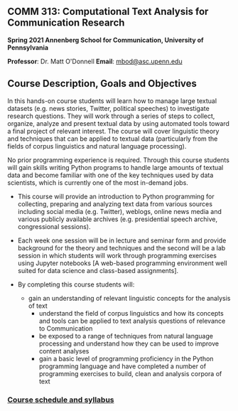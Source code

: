 ## COMM 313: Computational Text Analysis for Communication Research
**Spring 2021 Annenberg School for Communication, University of Pennsylvania**

**Professor**: Dr. Matt O'Donnell
**Email**: mbod@asc.upenn.edu

## Course Description, Goals and Objectives

In this hands-on course students will learn how to manage large textual datasets (e.g. news stories, Twitter, political speeches) to investigate research questions. They will work through a series of steps to collect,
organize, analyze and present textual data by using automated tools toward a final project of relevant interest.  The course will cover linguistic theory and techniques that can be applied to textual data (particularly from the fields of corpus linguistics and natural language processing).

No prior programming experience is required. Through this course students will gain skills writing Python programs to handle large amounts of textual data and become familiar with one of the key techniques used by data scientists, which is currently one of the most in-demand jobs.

* This course will provide an introduction to Python programming for collecting, preparing and analyzing text data from various sources including
social media (e.g. Twitter), weblogs, online news media and various publicly available archives (e.g. presidential speech archive, congressional sessions).

* Each week one session will be in lecture and seminar form and provide background for the theory and techniques and the second will be a lab session
in which students will work through programming exercises using Jupyter notebooks [A web-based programming environment well suited for data science and class-based assignments].

* By completing this course students will:
	* gain an understanding of relevant linguistic concepts for the analysis of text
        * understand the field of corpus linguistics and how its concepts and tools can be applied to text analysis questions of relevance to Communication
        * be exposed to a range of techniques from natural language processing and understand how they can be used to improve content analyses
        * gain a basic level of programming proficiency in the Python programming language and have completed a number of programming exercises to build, clean and analysis corpora of text


### [Course schedule and syllabus](syllabus.md)
